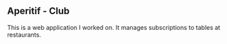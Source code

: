 Aperitif - Club
---------------

This is a web application I worked on.
It manages subscriptions to tables at restaurants.